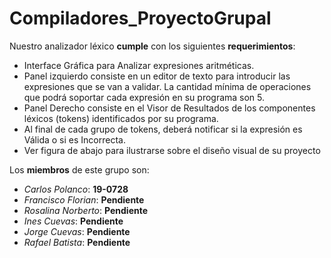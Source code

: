# Compiladores_ProyectoGrupal

Nuestro analizador léxico **cumple** con los siguientes **requerimientos**:

* Interface Gráfica para Analizar expresiones aritméticas.
* Panel izquierdo consiste en un editor de texto para introducir las expresiones que se van a validar. La cantidad mínima de operaciones que podrá soportar cada expresión en su programa son 5.
* Panel Derecho consiste en el Visor de Resultados de los componentes léxicos (tokens) identificados por su programa.
* Al final de cada grupo de tokens, deberá notificar si la expresión es Válida o si es Incorrecta.
* Ver figura de abajo para ilustrarse sobre el diseño visual de su proyecto

Los **miembros** de este grupo son:
* *Carlos Polanco*: **19-0728**
* *Francisco Florian*: **Pendiente**
* *Rosalina Norberto*: **Pendiente**
* *Ines Cuevas*: **Pendiente**
* *Jorge Cuevas*: **Pendiente**
* *Rafael Batista*: **Pendiente**
